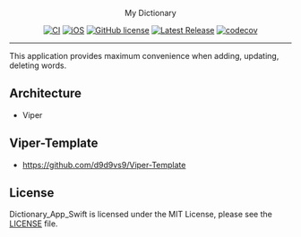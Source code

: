 <p align="center">
    My Dictionary
</p>

<span align="center">

[![CI](https://github.com/dchprojects/Dictionary_App_Swift/actions/workflows/CI.yml/badge.svg)](https://github.com/dchprojects/Dictionary_App_Swift/actions/workflows/CI.yml) [![iOS](https://img.shields.io/badge/platform-ios-blueviolet)](https://github.com/dchprojects/Dictionary_App_Swift/releases) [![GitHub license](https://img.shields.io/badge/license-MIT-blue.svg)](https://raw.githubusercontent.com/dchprojects/Dictionary_App_Swift/main/LICENSE) [![Latest Release](https://img.shields.io/github/v/release/dchprojects/Dictionary_App_Swift?color=yellow)](https://github.com/dchprojects/Dictionary_App_Swift/releases/latest) [![codecov](https://codecov.io/gh/dchprojects/Dictionary_App_Swift/branch/main/graph/badge.svg?token=ZQP1MZL82F)](https://codecov.io/gh/dchprojects/Dictionary_App_Swift)

</span>

----------------

This application provides maximum convenience when adding, updating, deleting words.

## Architecture 
- Viper 

## Viper-Template
- https://github.com/d9d9vs9/Viper-Template

## License
Dictionary_App_Swift is licensed under the MIT License, please see the [LICENSE](LICENSE) file.
